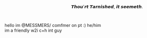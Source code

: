               

                 𝙏𝙝𝙤𝙪'𝙧𝙩 𝙏𝙖𝙧𝙣𝙞𝙨𝙝𝙚𝙙, 𝙞𝙩 𝙨𝙚𝙚𝙢𝙚𝙩𝙝.

                           



hello im @MESSMERS/ comfmer on pt :) he/him              
im a friendly w2i c+h int guy

<!--
**MESSMERS/MESSMERS** is a ✨ _special_ ✨ repository because its `README.md` (this file) appears on your GitHub profile.



- 🔭 I’m currently working on ...
- 🌱 I’m currently learning ...
- 👯 I’m looking to collaborate on ...
- 🤔 I’m looking for help with ...
- 💬 Ask me about ...
- 📫 How to reach me: ...
- 😄 Pronouns: ...
- ⚡ Fun fact: ...
-->
